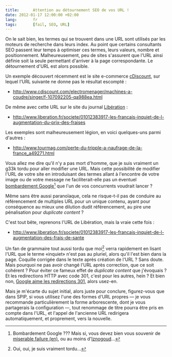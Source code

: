 ```yaml
--- 
title:      Attention au détournement SEO de vos URL ! 
date: 2012-01-17 12:00:00 +02:00
lang:       fr 
tags:       [fail, SEO, URL]
---
```


On le sait bien, les termes qui se trouvent dans une URL sont utilisés par les moteurs de recherche dans leurs index. Au point que certains consultants SEO passent leur temps à optimiser ces termes, leurs valeurs, nombre et positionnement. Malheureusement, peu de sites s'assurent que l'URL ainsi définie soit la seule permettant d'arriver à la page correspondante. Le détournement d'URL est alors possible.

Un exemple découvert récemment est le site e-commerce [cDiscount](http://www.cdiscount.com/), sur lequel l'URL suivante ne donne pas le résultat escompté :

- <http://www.cdiscount.com/electromenager/machines-a-coudre/singer/f-107092205-qa988ea.html>

De même avec cette URL sur le site du journal [Libération](http://www.liberation.fr/) :

- <http://www.liberation.fr/societe/01012383917-les-francais-inquiet-de-l-augmentation-du-prix-des-fraises>

Les exemples sont malheureusement légion, en voici quelques-uns parmi d'autres :

- <http://www.tourmag.com/perte-du-tripple-a-naufrage-de-la-france_a49271.html>

Vous allez me dire qu'il n'y a pas mort d'homme, que je suis vraiment un g33k tordu pour aller modifier une URL. Mais cette possibilité de modifier l'URL de votre site en introduisant des termes allant à l'encontre de votre image ou de votre message ne faciliterait-elle pas un éventuel [bombardement Google](http://fr.wikipedia.org/wiki/Bombardement_Google)[^1] que l'un de vos concurrents voudrait lancer ?

Même sans être aussi paranoïaque, cela ne risque-t-il pas de conduire au référencement de multiples URL pour un unique contenu, ayant pour conséquence au mieux une dilution dudit référencement, au pire une pénalisation pour *duplicate content* ?

C'est tout bête, reprenons l'URL de Libération, mais la vraie cette fois :

- <http://www.liberation.fr/societe/01012383917-les-francais-inquiet-de-l-augmentation-des-frais-de-sante>

Un fan de grammaire tout aussi tordu que moi[^2] verra rapidement en lisant l'URL que le terme «inquiet» n'est pas au pluriel, alors qu'il l'est bien dans la page. Coquille corrigée dans le texte après création de l'URL ? Sans doute. Mais pourquoi ne pas avoir changé l'URL après correction, que ce soit cohérent ? Pour éviter ce fameux effet de *duplicate content* que j'évoquais ? Et les redirections HTTP avec code 301, c'est pour les autres, hein ? Et bien non, [Google aime les redirections 301](http://support.google.com/webmasters/bin/answer.py?hl=fr&answer=93633), alors usez-en.

Mais je m'écarte du sujet initial, alors juste pour conclure, figurez-vous que dans SPIP, si vous utilisez l'une des formes d'URL propres — je vous recommande particulièrement la forme arborescente, dont je vous partagerais la configuration —, tout renommage de titre pourra être pris en compte dans l'URL, et l'appel de l'ancienne URL redirigera automatiquement, et proprement, vers la nouvelle.

[^1]: Bombardement Google ??? Mais si, vous devez bien vous souvenir de [miserable failure (en)](http://searchenginewatch.com/article/2064793/Googles-and-Inktomis-Miserable-Failure), ou au moins d'[Iznogoud](http://www.presidentielle-2007.net/actualite/index.php/2005/10/06/22-google-bombing-sarkozy-iznogoud)…

[^2]: Oui, oui, je suis vraiment tordu…
